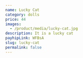 ```yaml
---
name: Lucky Cat
category: dolls
price: 44
images:
  - /product/media/lucky-cat.jpg
description: It is a lucky cat
payhipLink: WFBsA
slug: lucky-cat
permalink: false
---
```

